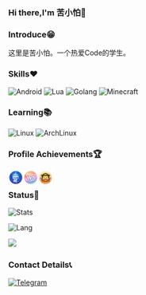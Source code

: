 ### Hi there,I'm 苦小怕👋

### Introduce😁

这里是苦小怕。一个热爱Code的学生。

### Skills❤️

![Android](https://img.shields.io/badge/-Android-192133?&logo=Android&logoColor=white)
![Lua](https://img.shields.io/badge/-Lua-192133?&logo=Lua&logoColor=white)
![Golang](https://img.shields.io/badge/-Golang-192133?&logo=Go&logoColor=white)
![Minecraft](https://img.shields.io/badge/-Minecraft-192133?&logo=Minecraft&logoColor=white)

### Learning📚

![Linux](https://img.shields.io/badge/-Linux-192133?&logo=Linux&logoColor=white)
![ArchLinux](https://img.shields.io/badge/-ArchLinux-192133?&logo=ArchLinux&logoColor=white)

### Profile Achievements🏆

<img align="left" alt="Pull Shark" width="30px" src="https://github.com/Schweinepriester/github-profile-achievements/blob/main/images/pull-shark-default.png" />
<img align="left" alt="Pull Shark" width="30px" src="https://github.com/Schweinepriester/github-profile-achievements/blob/main/images/yolo-default.png" />
<img align="left" alt="Pull Shark" width="30px" src="https://github.com/Schweinepriester/github-profile-achievements/blob/main/images/quickdraw-default.png" />
<br />

### Status👀

![Stats](https://github-readme-stats.vercel.app/api?username=KuLiPai&show_icons=true)    

![Lang](https://github-readme-stats.vercel.app/api/top-langs/?username=KuLiPai)   

![](https://komarev.com/ghpvc/?username=KuLiPai)

### Contact Details📞

[![Telegram](https://img.shields.io/badge/-Telegram-192133?&logo=Telegram&logoColor=white)](https://t.me/KuLiPai)
